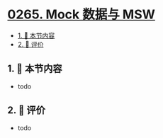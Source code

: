 # [0265. Mock 数据与 MSW](https://github.com/tnotesjs/TNotes.react/tree/main/notes/0265.%20Mock%20%E6%95%B0%E6%8D%AE%E4%B8%8E%20MSW)

<!-- region:toc -->

- [1. 🎯 本节内容](#1--本节内容)
- [2. 🫧 评价](#2--评价)

<!-- endregion:toc -->

## 1. 🎯 本节内容

- todo

## 2. 🫧 评价

- todo
